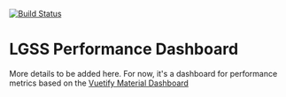 [![Build Status](https://lgssappdevteam.visualstudio.com/LGSS%20DevOps/_apis/build/status/lgss.vuetify-material-dashboard?branchName=master)](https://lgssappdevteam.visualstudio.com/LGSS%20DevOps/_build/latest?definitionId=27&branchName=master)

# LGSS Performance Dashboard

More details to be added here. For now, it's a dashboard for performance metrics based on the [Vuetify Material Dashboard](https://www.creative-tim.com/vuetify-material-dashboard)